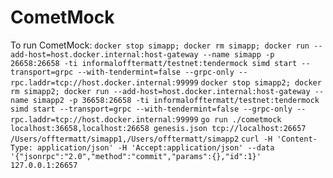 # CometMock

To run CometMock:
`docker stop simapp; docker rm simapp; docker run --add-host=host.docker.internal:host-gateway --name simapp -p 26658:26658 -ti informalofftermatt/testnet:tendermock simd start --transport=grpc --with-tendermint=false --grpc-only --rpc.laddr=tcp://host.docker.internal:99999`
`docker stop simapp2; docker rm simapp2; docker run --add-host=host.docker.internal:host-gateway --name simapp2 -p 36658:26658 -ti informalofftermatt/testnet:tendermock simd start --transport=grpc --with-tendermint=false --grpc-only --rpc.laddr=tcp://host.docker.internal:99999`
`go run ./cometmock localhost:36658,localhost:26658 genesis.json tcp://localhost:26657 /Users/offtermatt/simapp1,/Users/offtermatt/simapp2`
`curl -H 'Content-Type: application/json' -H 'Accept:application/json' --data '{"jsonrpc":"2.0","method":"commit","params":{},"id":1}' 127.0.0.1:26657`
